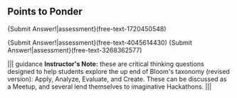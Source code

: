 ## Points to Ponder

{Submit Answer!|assessment}(free-text-1720450548)

{Submit Answer!|assessment}(free-text-4045614430)
{Submit Answer!|assessment}(free-text-3268362577)




||| guidance
**Instructor's Note:**  these are critical thinking questions designed to help students explore the up end of Bloom's taxonomy (revised version): Apply, Analyze, Evaluate, and Create.  These can be discussed as a Meetup, and several lend themselves to imaginative Hackathons. 
|||

